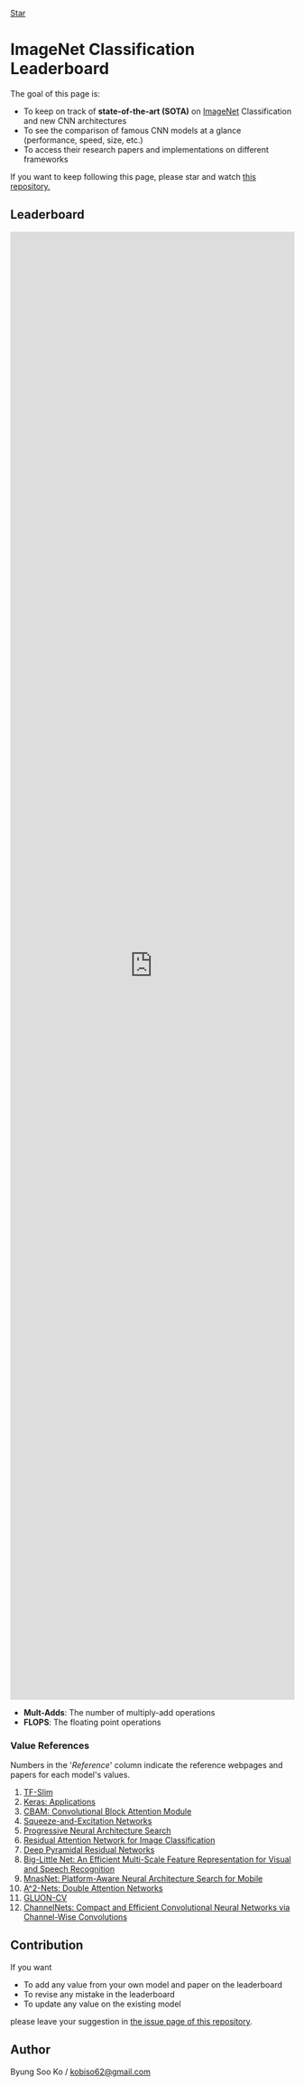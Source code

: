 <!-- Place this tag in your head or just before your close body tag. -->
<script async defer src="https://buttons.github.io/buttons.js"></script>

<!-- Place this tag where you want the button to render. -->
<a class="github-button" href="https://github.com/kobiso/Computer-Vision-Leaderboard" data-icon="octicon-star" data-size="large" data-show-count="true" aria-label="Star kobiso/Computer-Vision-Leaderboard on GitHub">Star</a>

# ImageNet Classification Leaderboard
The goal of this page is:
- To keep on track of **state-of-the-art (SOTA)** on [ImageNet](http://www.image-net.org/) Classification and new CNN architectures
- To see the comparison of famous CNN models at a glance (performance, speed, size, etc.)
- To access their research papers and implementations on different frameworks

If you want to keep following this page, please star and watch [this repository.](https://github.com/kobiso/Computer-Vision-Leaderboard)

## Leaderboard

<iframe height="2600px" width="100%" style="border:none;" src="https://view-awesome-table.com/-LPQq6tbWJsI-7JR2EFC/view"></iframe>

- **Mult-Adds**: The number of multiply-add operations
- **FLOPS**: The floating point operations

### Value References
Numbers in the '*Reference*' column indicate the reference webpages and papers for each model's values.
1. [TF-Slim](https://github.com/tensorflow/models/tree/master/research/slim)
2. [Keras: Applications](https://keras.io/applications/)
3. [CBAM: Convolutional Block Attention Module](https://arxiv.org/abs/1807.06521.pdf)
4. [Squeeze-and-Excitation Networks](https://arxiv.org/abs/1709.01507.pdf)
5. [Progressive Neural Architecture Search](https://arxiv.org/abs/1712.00559.pdf)
6. [Residual Attention Network for Image Classification](https://arxiv.org/abs/1704.06904.pdf)
7. [Deep Pyramidal Residual Networks](https://arxiv.org/abs/1610.02915.pdf)
8. [Big-Little Net: An Efficient Multi-Scale Feature Representation for Visual and Speech Recognition](https://arxiv.org/abs/1807.03848)
9. [MnasNet: Platform-Aware Neural Architecture Search for Mobile](https://arxiv.org/abs/1807.11626)
10. [A^2-Nets: Double Attention Networks](https://arxiv.org/abs/1810.11579v1)
11. [GLUON-CV](https://gluon-cv.mxnet.io/model_zoo/classification.html)
12. [ChannelNets: Compact and Efficient Convolutional Neural Networks via Channel-Wise Convolutions](https://arxiv.org/pdf/1809.01330v1.pdf)

## Contribution
If you want
- To add any value from your own model and paper on the leaderboard
- To revise any mistake in the leaderboard
- To update any value on the existing model

please leave your suggestion in [the issue page of this repository](https://github.com/kobiso/Computer-Vision-Leaderboard/issues).

## Author
Byung Soo Ko / kobiso62@gmail.com
